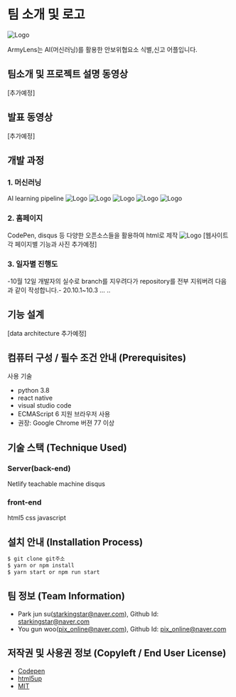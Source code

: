 # 팀 소개 및 로고
![Logo](https://i.imgur.com/Tn8ru7C.png)

 ArmyLens는 AI(머신러닝)를 활용한 안보위협요소 식별,신고 어플입니다.

## 팀소개 및 프로젝트 설명 동영상
[추가예정]

## 발표 동영상
[추가예정]

## 개발 과정
### 1. 머신러닝
AI learning pipeline
![Logo](https://i.imgur.com/iUYCfIU.png)
![Logo](https://i.imgur.com/6IWPuHw.png)
![Logo](https://i.imgur.com/5q92uZN.png)
![Logo](https://i.imgur.com/9IpejUz.png)
![Logo](https://i.imgur.com/nsH6Ehi.png)

### 2. 홈페이지
CodePen, disqus 등 다양한 오픈소스들을 활용하여 html로 제작
![Logo](https://i.imgur.com/o35ObUo.png)
[웹사이트 각 페이지별 기능과 사진 추가예정]
### 3. 일자별 진행도
-10월 12일 개발자의 실수로 branch를 지우려다가 repository를 전부 지워버려 다음과 같이 작성합니다.-
20.10.1~10.3 ...
..
## 기능 설계
[data architecture 추가예정]

## 컴퓨터 구성 / 필수 조건 안내 (Prerequisites)
사용 기술
* python 3.8
* react native
* visual studio code
* ECMAScript 6 지원 브라우저 사용
* 권장: Google Chrome 버젼 77 이상

## 기술 스택 (Technique Used)
### Server(back-end)
Netlify
teachable machine
disqus
 
### front-end
html5
css
javascript

## 설치 안내 (Installation Process)
```bash
$ git clone git주소
$ yarn or npm install
$ yarn start or npm run start
```
 
## 팀 정보 (Team Information)
- Park jun su(starkingstar@naver.com), Github Id: starkingstar@naver.com
- You gun woo(pix_online@naver.com), Github Id: pix_online@naver.com

## 저작권 및 사용권 정보 (Copyleft / End User License)
 * [Codepen](https://github.com/osamhack2020/web_armylens_armylens/blob/master/license_codepen.md)
 * [html5up](https://github.com/osamhack2020/web_armylens_armylens/blob/master/license_html5up.md)
 * [MIT](https://github.com/osam2020-WEB/Sample-ProjectName-TeamName/blob/master/license.md)
